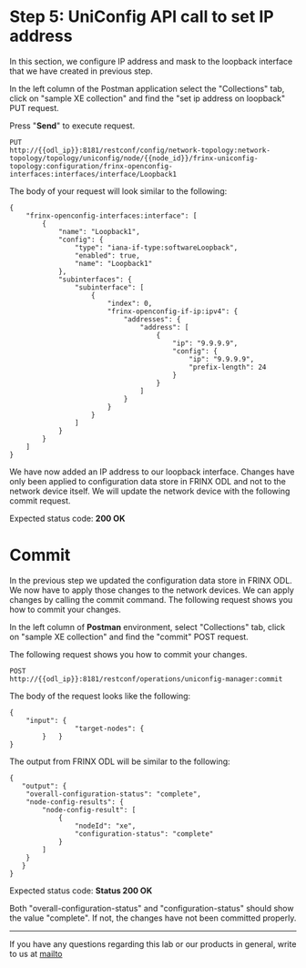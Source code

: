 # Step 5: UniConfig API call to set IP address

In this section, we configure IP address and mask to the loopback interface that we have created in previous step.

In the left column of the Postman application select the "Collections" tab, click on "sample XE collection" and find the "set ip address on loopback" PUT request.

Press "**Send**" to execute request.

```
PUT
http://{{odl_ip}}:8181/restconf/config/network-topology:network-topology/topology/uniconfig/node/{{node_id}}/frinx-uniconfig-topology:configuration/frinx-openconfig-interfaces:interfaces/interface/Loopback1
```
The body of your request will look similar to the following:

```
{
    "frinx-openconfig-interfaces:interface": [
        {
            "name": "Loopback1",
            "config": {
                "type": "iana-if-type:softwareLoopback",
                "enabled": true,
                "name": "Loopback1"
            },
            "subinterfaces": {
                "subinterface": [
                    {
                        "index": 0,
                        "frinx-openconfig-if-ip:ipv4": {
                            "addresses": {
                                "address": [
                                    {
                                        "ip": "9.9.9.9",
                                        "config": {
                                            "ip": "9.9.9.9",
                                            "prefix-length": 24
                                        }
                                    }
                                ]
                            }
                        }
                    }
                ]
            }
        }
    ]
}
```

We have now added an IP address to our loopback interface. Changes have only been applied to configuration data store in FRINX ODL and not to the network device itself. We will update the network device with the following commit request.

Expected status code: **200 OK**


# Commit

In the previous step we updated the configuration data store in FRINX ODL. We now have to apply those changes to the network devices. We can apply changes by calling the commit command. The following request shows you how to commit your changes.

In the left column of **Postman** environment, select "Collections" tab, click on "sample XE collection" and find the "commit" POST request.

The following request shows you how to commit your changes. 

```
POST
http://{{odl_ip}}:8181/restconf/operations/uniconfig-manager:commit
```

The body of the request looks like the following:

```
{
	"input": {
            	"target-nodes": {
    	}	}
}
```
The output from FRINX ODL will be similar to the following:

```
{
   "output": {
   	"overall-configuration-status": "complete",
   	"node-config-results": {
       	"node-config-result": [
           	{
               	"nodeId": "xe",
               	"configuration-status": "complete"
           	}
       	]
   	}
   }
}
```

Expected status code: **Status 200 OK**

Both "overall-configuration-status" and "configuration-status" should show the value "complete". If not, the changes have not been committed properly.

---
If you have any questions regarding this lab or our products in general, write to us at [mailto](mailto:support@frinx.io)
